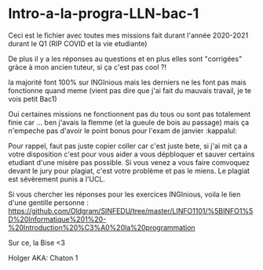 # Intro-a-la-progra-LLN-bac-1

Ceci est le fichier avec toutes mes missions fait durant l'année 2020-2021 durant le Q1 (RIP COVID et la vie etudiante)

De plus il y a les réponses au questions et en plus elles sont "corrigées" gràce à mon ancien tuteur, si ça c'est pas cool ?!

la majorité font 100% sur INGInious mais les derniers ne les font pas mais fonctionne quand meme (vient pas dire que j'ai fait du mauvais travail, je te vois petit Bac1)

Oui certaines missions ne fonctionnent pas du tous ou sont pas totalement finie car  ... ben j'avais la flemme (et la gueule de bois au passage)
mais ça n'empeche pas d'avoir le point bonus pour l'exam de janvier :kappalul:

Pour rappel, faut pas juste copier coller car c'est juste bete, si j'ai mit ça a votre disposition c'est pour vous aider a vous dépbloquer et sauver certains etudiant d'une misère pas possible.
Si vous venez a vous faire comvoquez devant le jury pour plagiat, c'est votre problème et pas le miens. Le plagiat est sévèrement punis a l'UCL.

Si vous chercher les réponses pour les exercices INGInious, voila le lien d'une gentille personne : https://github.com/Oldgram/SINFEDU/tree/master/LINFO1101/%5BINFO1%5D%20Informatique%201%20-%20Introduction%20%C3%A0%20la%20programmation

Sur ce,
la Bise <3

Holger
AKA: Chaton 1
